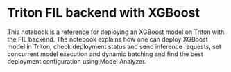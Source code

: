 # Triton FIL backend with XGBoost
This notebook is a reference for deploying an XGBoost model on Triton with the FIL backend. The notebook explains how one can deploy XGBoost model in Triton, check deployment status and send inference requests, set concurrent model execution and dynamic batching and find the best deployment configuration using Model Analyzer.
